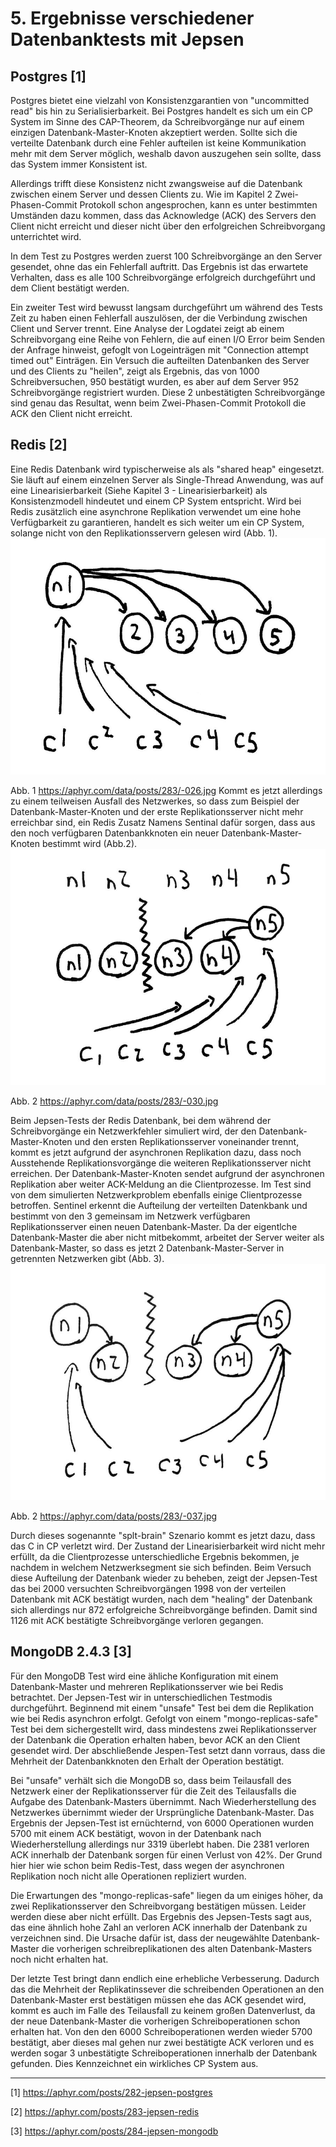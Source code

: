 # 5. Ergebnisse verschiedener Datenbanktests mit Jepsen
## Postgres [1]
Postgres bietet eine vielzahl von Konsistenzgarantien von "uncommitted read" bis hin zu Serialisierbarkeit. Bei Postgres handelt es sich um ein CP System im Sinne des CAP-Theorem, da Schreibvorgänge nur auf einem einzigen Datenbank-Master-Knoten akzeptiert werden. Sollte sich die verteilte Datenbank durch eine Fehler aufteilen ist keine Kommunikation mehr mit dem Server möglich, weshalb davon auszugehen sein sollte, dass das System immer Konsistent ist.

Allerdings trifft diese Konsistenz nicht zwangsweise auf die Datenbank zwischen einem Server und dessen Clients zu. Wie im Kapitel 2 Zwei-Phasen-Commit Protokoll schon angesprochen, kann es unter bestimmten Umständen dazu kommen, dass das Acknowledge (ACK) des Servers den Client nicht erreicht und dieser nicht über den erfolgreichen Schreibvorgang unterrichtet wird.

In dem Test zu Postgres werden zuerst 100 Schreibvorgänge an den Server gesendet, ohne das ein Fehlerfall auftritt. Das Ergebnis ist das erwartete Verhalten, dass es alle 100 Schreibvorgänge erfolgreich durchgeführt und dem Client bestätigt werden.

Ein zweiter Test wird bewusst langsam durchgeführt um während des Tests Zeit zu haben einen Fehlerfall auszulösen, der die Verbindung zwischen Client und Server trennt. Eine Analyse der Logdatei zeigt ab einem Schreibvorgang eine Reihe von Fehlern, die auf einen I/O Error beim Senden der Anfrage hinweist, gefoglt von Logeinträgen mit "Connection attempt timed out" Einträgen. Ein Versuch die aufteilten Datenbanken des Server und des Clients zu "heilen", zeigt als Ergebnis, das von 1000 Schreibversuchen, 950 bestätigt wurden, es aber auf dem Server 952 Schreibvorgänge registriert wurden. Diese 2 unbestätigten Schreibvorgänge sind genau das Resultat, wenn beim Zwei-Phasen-Commit Protokoll die ACK den Client nicht erreicht.

## Redis [2]
Eine Redis Datenbank wird typischerweise als als "shared heap" eingesetzt. Sie läuft auf einem einzelnen Server als Single-Thread Anwendung, was auf eine Linearisierbarkeit (Siehe Kapitel 3 - Linearisierbarkeit) als Konsistenzmodell hindeutet und einem CP System entspricht. 
Wird bei Redis zusätzlich eine asynchrone Replikation verwendet um eine hohe Verfügbarkeit zu garantieren, handelt es sich weiter um ein CP System, solange nicht von den Replikationsservern gelesen wird (Abb. 1).
![Image of -026](/jepsen/images/-026.jpg)

Abb. 1 https://aphyr.com/data/posts/283/-026.jpg
Kommt es jetzt allerdings zu einem teilweisen Ausfall des Netzwerkes, so dass zum Beispiel der Datenbank-Master-Knoten und der erste Replikationsserver nicht mehr erreichbar sind, ein Redis Zusatz Namens Sentinal dafür sorgen, dass aus den noch verfügbaren Datenbankknoten ein neuer Datenbank-Master-Knoten bestimmt wird (Abb.2). 
![Image of -030](/jepsen/images/-030.jpg)

Abb. 2 https://aphyr.com/data/posts/283/-030.jpg

Beim Jepsen-Tests der Redis Datenbank, bei dem während der Schreibvorgänge ein Netzwerkfehler simuliert wird, der den Datenbank-Master-Knoten und den ersten Replikationsserver voneinander trennt, kommt es jetzt aufgrund der asynchronen Replikation dazu, dass noch Ausstehende Replikationsvorgänge die weiteren Replikationsserver nicht erreichen. Der Datenbank-Master-Knoten sendet aufgrund der asynchronen Replikation aber weiter ACK-Meldung an die Clientprozesse. Im Test sind von dem simulierten Netzwerkproblem ebenfalls einige Clientprozesse betroffen. Sentinel erkennt die Aufteilung der verteilten Datenkbank und bestimmt von den 3 gemeinsam im Netzwerk verfügbaren Replikationsserver einen neuen Datenbank-Master. Da der eigentlche Datenbank-Master die aber nicht mitbekommt, arbeitet der Server weiter als Datenbank-Master, so dass es jetzt 2 Datenbank-Master-Server in getrennten Netzwerken gibt (Abb. 3).
![Image of -037](/jepsen/images/-037.jpg)

Abb. 2 https://aphyr.com/data/posts/283/-037.jpg

Durch dieses sogenannte "splt-brain" Szenario kommt es jetzt dazu, dass das C in CP verletzt wird. Der Zustand der Linearisierbarkeit wird nicht mehr erfüllt, da die Clientprozesse unterschiedliche Ergebnis bekommen, je nachdem in welchem Netzwerksegment sie sich befinden. 
Beim Versuch diese Aufteilung der Datenbank wieder zu beheben, zeigt der Jepsen-Test das bei 2000 versuchten Schreibvorgängen 1998 von der verteilen Datenbank mit ACK bestätigt wurden, nach dem "healing" der Datenbank sich allerdings nur 872 erfolgreiche Schreibvorgänge befinden. Damit sind 1126 mit ACK bestätigte Schreibvorgänge verloren gegangen.
## MongoDB 2.4.3 [3]
Für den MongoDB Test wird eine ähliche Konfiguration mit einem Datenbank-Master und mehreren Replikationsserver wie bei Redis betrachtet. 
Der Jepsen-Test wir in unterschiedlichen Testmodis durchgeführt. 
Beginnend mit einem "unsafe" Test bei dem die Replikation wie bei Redis asynchron erfolgt.
Gefolgt von einem "mongo-replicas-safe" Test bei dem sichergestellt wird, dass mindestens zwei Replikationsserver der Datenbank die Operation erhalten haben, bevor ACK an den Client gesendet wird.
Der abschließende Jespen-Test setzt dann vorraus, dass die Mehrheit der Datenbankknoten den Erhalt der Operation bestätigt.

Bei "unsafe" verhält sich die MongoDB so, dass beim Teilausfall des Netzwerk einer der Replikationsserver für die Zeit des Teilausfalls die Aufgabe des Datenbank-Masters übernimmt. Nach Wiederherstellung des Netzwerkes übernimmt wieder der Ursprüngliche Datenbank-Master. Das Ergebnis der Jepsen-Test ist ernüchternd, von 6000 Operationen wurden 5700 mit einem ACK bestätigt, wovon in der Datenbank nach Wiederherstellung allerdings nur 3319 überlebt haben. Die 2381 verloren ACK innerhalb der Datenbank sorgen für einen Verlust von 42%.
Der Grund hier hier wie schon beim Redis-Test, dass wegen der asynchronen Replikation noch nicht alle Operationen repliziert wurden.

Die Erwartungen des "mongo-replicas-safe" liegen da um einiges höher, da zwei Replikationsserver den Schreibvorgang bestätigen müssen. Leider werden diese aber nicht erfüllt. Das Ergebnis des Jepsen-Tests sagt aus, das eine ähnlich hohe Zahl an verloren ACK innerhalb der Datenbank zu verzeichnen sind. Die Ursache dafür ist, dass der neugewählte Datenbank-Master die vorherigen schreibreplikationen des alten Datenbank-Masters noch nicht erhalten hat.

Der letzte Test bringt dann endlich eine erhebliche Verbesserung. Dadurch das die Mehrheit der Replikatinssever die schreibenden Operationen an den Datenbank-Master erst bestätigen müssen ehe das ACK gesendet wird, kommt es auch im Falle des Teilausfall zu keinem großen Datenverlust, da der neue Datenbank-Master die vorherigen Schreiboperationen schon erhalten hat. Von den den 6000 Schreiboperationen werden wieder 5700 bestätigt, aber dieses mal gehen nur zwei bestätigte ACK verloren und es werden sogar 3 unbestätigte Schreiboperationen innerhalb der Datenbank gefunden. Dies Kennzeichnet ein wirkliches CP System aus.

___________________________________________________________________________

[1] https://aphyr.com/posts/282-jepsen-postgres

[2] https://aphyr.com/posts/283-jepsen-redis

[3] https://aphyr.com/posts/284-jepsen-mongodb
